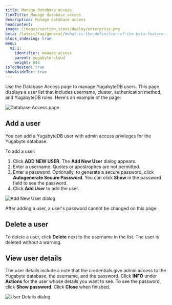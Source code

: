 ```yaml
---
title: Manage database access
linkTitle: Manage database access
description: Manage database access
headcontent:
image: /images/section_icons/deploy/enterprise.png
beta: /latest/faq/general/#what-is-the-definition-of-the-beta-feature-tag
block_indexing: true
menu:
  v2.1:
    identifier: manage-access
    parent: yugabyte-cloud
    weight: 644
isTocNested: true
showAsideToc: true
---
```


Use the Database Access page to manage YugabyteDB users. This page displays a user list that includes username, cluster, authenication method, and YugabyteDB roles. Here's an example of the page:

![Database Access page](/images/deploy/yugabyte-cloud/database-access.png)

## Add a user

You can add a YugabyteDB user with admin access privileges for the Yugabyte database.

To add a user:

1. Click **ADD NEW USER**. The **Add New User** dialog appears.
2. Enter a username. Quotes or apostrophes are not permitted.
3. Enter a password. Optionally, to generate a secure password, click **Autogenerate Secure Password**. You can click **Show** in the password field to see the password.
4. Click **Add User** to add the user.

![Add New User dialog](/images/deploy/yugabyte-cloud/add-new-user.png)

After adding a user, a user's password cannot be changed on this page.

## Delete a user

To delete a user, click **Delete** next to the username in the list. The user is deleted without a warning.

## View user details

The user details include a note that the credentials give admin access to the Yugabyte database, the username, and the password. 
Click **INFO** under **Actions** for the user whose details you want to see.
To see the password, click **Show password**. Click **Close** when finished.

![User Details dialog](/images/deploy/yugabyte-cloud/user-details.png)

